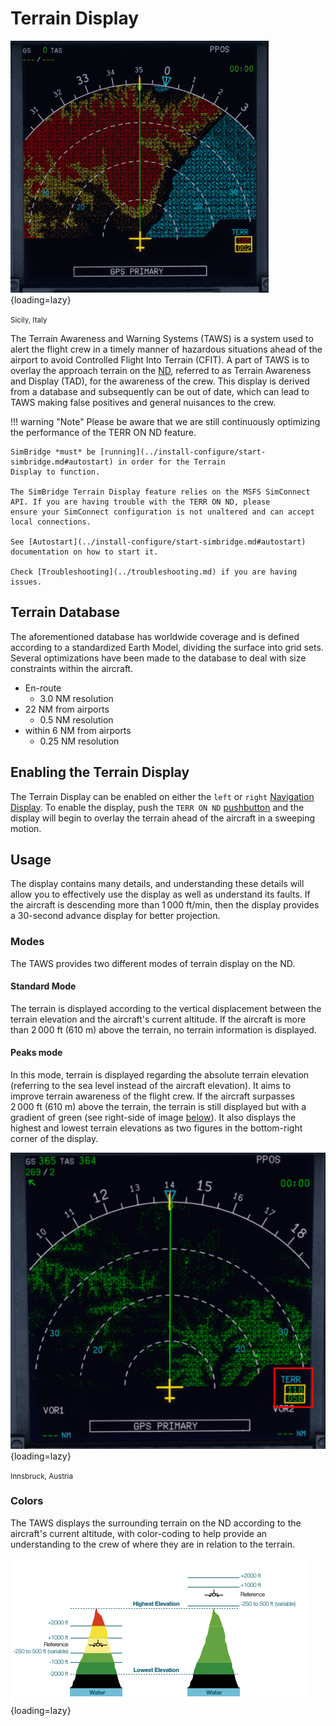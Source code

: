 # Terrain Display
![terrain display](../assets/terr-nd1.png){loading=lazy}

<small>Sicily, Italy</small>

The Terrain Awareness and Warning Systems (TAWS) is a system used to alert the flight crew in a timely manner of hazardous situations ahead of the airport to avoid Controlled Flight Into Terrain (CFIT). A part of TAWS is to overlay the approach terrain on the [ND](../../pilots-corner/a32nx-briefing/flight-deck/front/nd.md), referred to as Terrain Awareness and Display (TAD), for the awareness of the crew. This display is derived from a database and subsequently can be out of date, which can lead to TAWS making false positives and general nuisances to the crew.

!!! warning "Note"
    Please be aware that we are still continuously optimizing the performance of the TERR ON ND feature.

    SimBridge *must* be [running](../install-configure/start-simbridge.md#autostart) in order for the Terrain 
    Display to function. 

    The SimBridge Terrain Display feature relies on the MSFS SimConnect API. If you are having trouble with the TERR ON ND, please 
    ensure your SimConnect configuration is not unaltered and can accept local connections. 

    See [Autostart](../install-configure/start-simbridge.md#autostart) documentation on how to start it. 

    Check [Troubleshooting](../troubleshooting.md) if you are having issues.

## Terrain Database
The aforementioned database has worldwide coverage and is defined according to a standardized Earth Model, dividing the surface into grid sets. Several optimizations have been made to the database to deal with size constraints within the aircraft.

- En-route
    - 3.0 NM resolution
- 22 NM from airports
    - 0.5 NM resolution
- within 6 NM from airports
    - 0.25 NM resolution

## Enabling the Terrain Display

The Terrain Display can be enabled on either the `left` or `right` [Navigation Display](../../../pilots-corner/a32nx/a32nx-briefing/flight-deck/front/nd.md). To enable the display, push the `TERR ON ND` [pushbutton](../../../pilots-corner/a32nx/a32nx-briefing/flight-deck/front/nd.md#terr-on-nd-pushbutton) and the display will begin to overlay the terrain ahead of the aircraft in a sweeping motion.

## Usage
The display contains many details, and understanding these details will allow you to effectively use the display as well as understand its faults. If the aircraft is descending more than 1 000 ft/min, then the display provides a 30-second advance display for better projection.

### Modes
The TAWS provides two different modes of terrain display on the ND.

#### Standard Mode
The terrain is displayed according to the vertical displacement between the terrain elevation and the aircraft's current altitude. If the aircraft is more than 2 000 ft (610 m) above the terrain, no terrain information is displayed.

#### Peaks mode
In this mode, terrain is displayed regarding the absolute terrain elevation (referring to the sea level instead of the aircraft elevation). It aims to improve terrain awareness of the flight crew. If the aircraft surpasses 2 000 ft (610 m) above the terrain, the terrain is still displayed but with a gradient of green (see right-side of image [below](#colors)). It also displays the highest and lowest terrain elevations as two figures in the bottom-right corner of the display.

![taws peaks mode](../assets/terr-nd2.png){loading=lazy}

<small>Innsbruck, Austria</small>

### Colors
The TAWS displays the surrounding terrain on the ND according to the aircraft's current altitude, with color-coding to help provide an understanding to the crew of where they are in relation to the terrain.

![TAWS Color Coding](../assets/taws_color_coding.png "Color coding displays by the TAWS"){loading=lazy}
